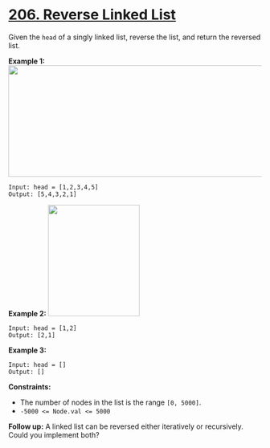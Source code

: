 # [206. Reverse Linked List](https://leetcode.com/problems/reverse-linked-list/description/?envType=study-plan-v2&envId=programming-skills)

Given the `head` of a singly linked list, reverse the list, and return the reversed list.

**Example 1:** 
<img alt="" src="https://assets.leetcode.com/uploads/2021/02/19/rev1ex1.jpg" style="width: 542px; height: 222px;">

```
Input: head = [1,2,3,4,5]
Output: [5,4,3,2,1]
```

**Example 2:** 
<img alt="" src="https://assets.leetcode.com/uploads/2021/02/19/rev1ex2.jpg" style="width: 182px; height: 222px;">

```
Input: head = [1,2]
Output: [2,1]
```

**Example 3:** 

```
Input: head = []
Output: []
```

**Constraints:** 

- The number of nodes in the list is the range `[0, 5000]`.
- `-5000 <= Node.val <= 5000`

**Follow up:**  A linked list can be reversed either iteratively or recursively. Could you implement both?